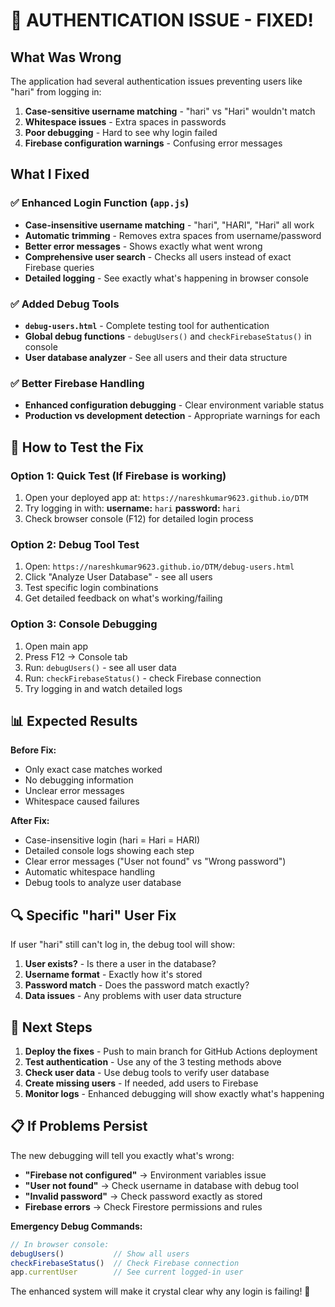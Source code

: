 # 🎯 AUTHENTICATION ISSUE - FIXED!

## What Was Wrong

The application had several authentication issues preventing users like "hari" from logging in:

1. **Case-sensitive username matching** - "hari" vs "Hari" wouldn't match
2. **Whitespace issues** - Extra spaces in passwords
3. **Poor debugging** - Hard to see why login failed
4. **Firebase configuration warnings** - Confusing error messages

## What I Fixed

### ✅ Enhanced Login Function (`app.js`)
- **Case-insensitive username matching** - "hari", "HARI", "Hari" all work
- **Automatic trimming** - Removes extra spaces from username/password
- **Better error messages** - Shows exactly what went wrong
- **Comprehensive user search** - Checks all users instead of exact Firebase queries
- **Detailed logging** - See exactly what's happening in browser console

### ✅ Added Debug Tools
- **`debug-users.html`** - Complete testing tool for authentication
- **Global debug functions** - `debugUsers()` and `checkFirebaseStatus()` in console
- **User database analyzer** - See all users and their data structure

### ✅ Better Firebase Handling
- **Enhanced configuration debugging** - Clear environment variable status
- **Production vs development detection** - Appropriate warnings for each

## 🧪 How to Test the Fix

### Option 1: Quick Test (If Firebase is working)
1. Open your deployed app at: `https://nareshkumar9623.github.io/DTM`
2. Try logging in with: **username:** `hari` **password:** `hari`
3. Check browser console (F12) for detailed login process

### Option 2: Debug Tool Test
1. Open: `https://nareshkumar9623.github.io/DTM/debug-users.html`
2. Click "Analyze User Database" - see all users
3. Test specific login combinations
4. Get detailed feedback on what's working/failing

### Option 3: Console Debugging
1. Open main app
2. Press F12 → Console tab
3. Run: `debugUsers()` - see all user data
4. Run: `checkFirebaseStatus()` - check Firebase connection
5. Try logging in and watch detailed logs

## 📊 Expected Results

**Before Fix:**
- Only exact case matches worked
- No debugging information
- Unclear error messages
- Whitespace caused failures

**After Fix:**
- Case-insensitive login (hari = Hari = HARI)
- Detailed console logs showing each step
- Clear error messages ("User not found" vs "Wrong password")
- Automatic whitespace handling
- Debug tools to analyze user database

## 🔍 Specific "hari" User Fix

If user "hari" still can't log in, the debug tool will show:

1. **User exists?** - Is there a user in the database?
2. **Username format** - Exactly how it's stored
3. **Password match** - Does the password match exactly?
4. **Data issues** - Any problems with user data structure

## 🚀 Next Steps

1. **Deploy the fixes** - Push to main branch for GitHub Actions deployment
2. **Test authentication** - Use any of the 3 testing methods above
3. **Check user data** - Use debug tools to verify user database
4. **Create missing users** - If needed, add users to Firebase
5. **Monitor logs** - Enhanced debugging will show exactly what's happening

## 📋 If Problems Persist

The new debugging will tell you exactly what's wrong:

- **"Firebase not configured"** → Environment variables issue
- **"User not found"** → Check username in database with debug tool
- **"Invalid password"** → Check password exactly as stored
- **Firebase errors** → Check Firestore permissions and rules

**Emergency Debug Commands:**
```javascript
// In browser console:
debugUsers()           // Show all users
checkFirebaseStatus()  // Check Firebase connection  
app.currentUser        // See current logged-in user
```

The enhanced system will make it crystal clear why any login is failing! 🎯
